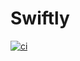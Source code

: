 # Swiftly
[![ci](https://github.com/ktoda-code/swiftly/actions/workflows/dev_workflow.yml/badge.svg?branch=dev)](https://github.com/ktoda-code/swiftly/actions/workflows/dev_workflow.yml)